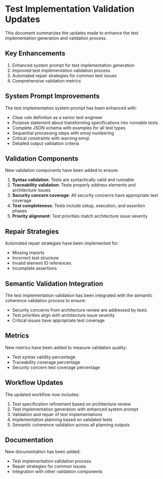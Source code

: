 # Test Implementation Validation Updates

This document summarizes the updates made to enhance the test implementation generation and validation process.

## Key Enhancements

1. Enhanced system prompt for test implementation generation
2. Improved test implementation validation process
3. Automated repair strategies for common test issues
4. Comprehensive validation metrics

## System Prompt Improvements

The test implementation system prompt has been enhanced with:

- Clear role definition as a senior test engineer
- Purpose statement about transforming specifications into runnable tests
- Complete JSON schema with examples for all test types
- Sequential processing steps with emoji numbering
- Critical constraints with warning emoji
- Detailed output validation criteria

## Validation Components

New validation components have been added to ensure:

1. **Syntax validation**: Tests are syntactically valid and runnable
2. **Traceability validation**: Tests properly address elements and architecture issues
3. **Security concern coverage**: All security concerns have appropriate test coverage
4. **Test completeness**: Tests include setup, execution, and assertion phases
5. **Priority alignment**: Test priorities match architecture issue severity

## Repair Strategies

Automated repair strategies have been implemented for:

- Missing imports
- Incorrect test structure
- Invalid element ID references
- Incomplete assertions

## Semantic Validation Integration

The test implementation validation has been integrated with the semantic coherence validation process to ensure:

- Security concerns from architecture review are addressed by tests
- Test priorities align with architecture issue severity
- Critical issues have appropriate test coverage

## Metrics

New metrics have been added to measure validation quality:

- Test syntax validity percentage
- Traceability coverage percentage
- Security concern test coverage percentage

## Workflow Updates

The updated workflow now includes:

1. Test specification refinement based on architecture review
2. Test implementation generation with enhanced system prompt
3. Validation and repair of test implementations
4. Implementation planning based on validated tests
5. Semantic coherence validation across all planning outputs

## Documentation

New documentation has been added:

- Test implementation validation process
- Repair strategies for common issues
- Integration with other validation components
